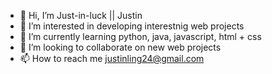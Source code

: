 - 👋 Hi, I’m Just-in-luck || Justin 
- 👀 I’m interested in developing interestnig web projects
- 🌱 I’m currently learning python, java, javascript, html + css
- 💞️ I’m looking to collaborate on new web projects 
- 📫 How to reach me justinling24@gmail.com

